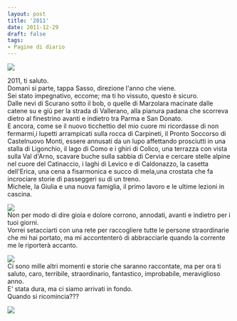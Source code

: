 ```yaml
---
layout: post
title: '2011'
date: 2011-12-29
draft: false
tags: 
- Pagine di diario
---
```


![](http://www.fornaeffe.net/public/2011%2003.jpg)  
  
2011, ti saluto.  
Domani si parte, tappa Sasso, direzione l'anno che viene.  
Sei stato impegnativo, eccome; ma ti ho vissuto, questo è sicuro.  
Dalle nevi di Scurano sotto il bob, o quelle di Marzolara macinate dalle catene su e giù per la strada di Vallerano, alla pianura padana che scorreva dietro al finestrino avanti e indietro tra Parma e San Donato.  
E ancora, come se il nuovo ticchettio del mio cuore mi ricordasse di non fermarmi,i lupetti arrampicati sulla rocca di Carpineti, il Pronto Soccorso di Castelnuovo Monti, essere annusati da un lupo affettando prosciutti in una stalla di Ligonchio, il lago di Como e i ghiri di Colico, una terrazza con vista sulla Val d'Arno, scavare buche sulla sabbia di Cervia e cercare stelle alpine nel cuore del Catinaccio, i laghi di Levico e di Caldonazzo, la casetta dell'Erica, una cena a fisarmonica e succo di mela,una crostata che fa incrociare storie di passeggeri su di un treno.  
Michele, la Giulia e una nuova famiglia, il primo lavoro e le ultime lezioni in cascina.  
  
![](http://www.fornaeffe.net/public/2011%2003%20bis.jpg)  
Non per modo di dire gioia e dolore corrono, annodati, avanti e indietro per i tuoi giorni.  
Vorrei setacciarti con una rete per raccogliere tutte le persone straordinarie che mi hai portato, ma mi accontenterò di abbracciarle quando la corrente me le riporterà accanto.  
  
![](http://www.fornaeffe.net/public/2011%2006.jpg)  
Ci sono mille altri momenti e storie che saranno raccontate, ma per ora ti saluto, caro, terribile, straordinario, fantastico, improbabile, meraviglioso anno.  
E' stata dura, ma ci siamo arrivati in fondo.  
Quando si ricomincia???  
  
![](http://www.fornaeffe.net/public/2011%2007.jpg)